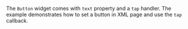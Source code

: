 The `Button` widget comes with `text` property and a `tap` handler.
The example demonstrates how to set a button in XML page and use the `tap` callback.
<snippet id='button-xml'/>
<snippet id='button-tap-event'/>